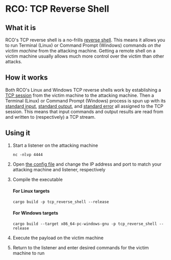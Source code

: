 # RCO: TCP Reverse Shell

## What it is

RCO's TCP reverse shell is a no-frills [reverse shell](http://127.0.0.1). This means it allows you to run Terminal (Linux)
or Command Prompt (Windows) commands _on the victim machine_ from the attacking machine. Getting a remote shell on a
victim machine usually allows much more control over the victim than other attacks. 

## How it works

Both RCO's Linux and Windows TCP reverse shells work by establishing a [TCP session](http://127.0.0.1) from the victim machine
to the attacking machine. Then a Terminal (Linux) or Command Prompt (Windows) process is spun up with its [standard input](http://127.0.0.1),
[standard output](http://127.0.0.1), and [standard error](http://127.0.0.1) all assigned to the TCP session. This means that
input commands and output results are read from and written to (respectively) a TCP stream.

## Using it

1. Start a listener on the attacking machine
    ```commandline
    nc -nlvp 4444
    ```

2. Open [the config file](https://github.com/kmanc/remote_code_oxidation/blob/master/tcp_reverse_shell/src/config.rs) 
and change the IP address and port to match your attacking machine and listener, respectively

3. Compile the executable

    #### For Linux targets
    ```commandline
    cargo build -p tcp_reverse_shell --release
    ```

    #### For Windows targets
    ```commandline
    cargo build --target x86_64-pc-windows-gnu -p tcp_reverse_shell --release
    ```

4. Execute the payload on the victim machine

5. Return to the listener and enter desired commands for the victim machine to run
